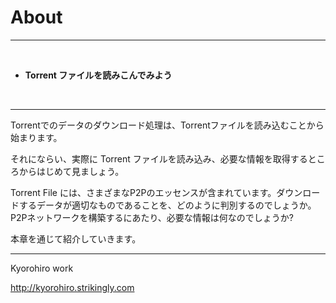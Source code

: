 # About
<hr>
<br>

* **Torrent ファイルを読みこんでみよう**

<br>
<hr>

Torrentでのデータのダウンロード処理は、Torrentファイルを読み込むことから始まります。

それにならい、実際に Torrent ファイルを読み込み、必要な情報を取得するところからはじめて見ましょう。


Torrent File には、さまざまなP2Pのエッセンスが含まれています。ダウンロードするデータが適切なものであることを、どのように判別するのでしょうか。P2Pネットワークを構築するにあたり、必要な情報は何なのでしょうか?

本章を通じて紹介していきます。




-------
Kyorohiro work

http://kyorohiro.strikingly.com






